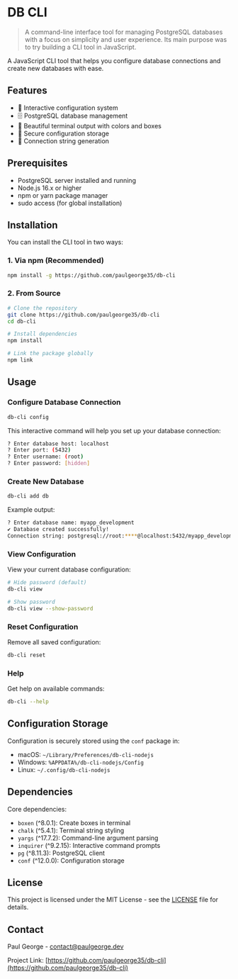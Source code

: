 # DB CLI

> A command-line interface tool for managing PostgreSQL databases with a focus on simplicity and user experience.
> Its main purpose was to try building a CLI tool in JavaScript.

A JavaScript CLI tool that helps you configure database connections and create new databases with ease.

## Features

- 🔧 Interactive configuration system
- 🗄️ PostgreSQL database management
- 🎨 Beautiful terminal output with colors and boxes
- 🔐 Secure configuration storage
- 💾 Connection string generation

## Prerequisites

- PostgreSQL server installed and running
- Node.js 16.x or higher
- npm or yarn package manager
- sudo access (for global installation)

## Installation

You can install the CLI tool in two ways:

### 1. Via npm (Recommended)

```bash
npm install -g https://github.com/paulgeorge35/db-cli
```

### 2. From Source

```bash
# Clone the repository
git clone https://github.com/paulgeorge35/db-cli
cd db-cli

# Install dependencies
npm install

# Link the package globally
npm link
```

## Usage

### Configure Database Connection

```bash
db-cli config
```

This interactive command will help you set up your database connection:

```bash
? Enter database host: localhost
? Enter port: (5432)
? Enter username: (root)
? Enter password: [hidden]
```

### Create New Database

```bash
db-cli add db
```

Example output:
```bash
? Enter database name: myapp_development
✔ Database created successfully!
Connection string: postgresql://root:****@localhost:5432/myapp_development
```

### View Configuration

View your current database configuration:

```bash
# Hide password (default)
db-cli view

# Show password
db-cli view --show-password
```

### Reset Configuration

Remove all saved configuration:

```bash
db-cli reset
```

### Help

Get help on available commands:

```bash
db-cli --help
```

## Configuration Storage

Configuration is securely stored using the `conf` package in:

- macOS: `~/Library/Preferences/db-cli-nodejs`
- Windows: `%APPDATA%/db-cli-nodejs/Config`
- Linux: `~/.config/db-cli-nodejs`

## Dependencies

Core dependencies:
- `boxen` (^8.0.1): Create boxes in terminal
- `chalk` (^5.4.1): Terminal string styling
- `yargs` (^17.7.2): Command-line argument parsing
- `inquirer` (^9.2.15): Interactive command prompts
- `pg` (^8.11.3): PostgreSQL client
- `conf` (^12.0.0): Configuration storage


## License

This project is licensed under the MIT License - see the [LICENSE](LICENSE) file for details.

## Contact

Paul George - contact@paulgeorge.dev

Project Link: [https://github.com/paulgeorge35/db-cli](https://github.com/paulgeorge35/db-cli)
